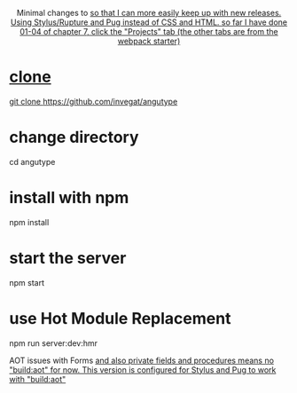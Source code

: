 <p align="center">
Minimal changes to <a href=https://github.com/AngularClass/angular2-webpack-starter/> 
so that I can more easily keep up with new releases.
Using Stylus/Rupture and Pug instead of CSS and HTML.  
   <a href=http://stylus-lang.com/>  
   <a href=https://github.com/jescalan/rupture/>
   <a href=https://github.com/pugjs/pug/>
so far I have done 01-04 of chapter 7, click the "Projects" tab
(the other tabs are from the webpack starter)
</p>

# clone 
git clone https://github.com/invegat/angutype

# change directory 
cd angutype

# install with npm
npm install

# start the server
npm start

# use Hot Module Replacement
npm run server:dev:hmr

AOT issues with Forms <a href=https://github.com/angular/angular/issues/11709/>
and also private fields and procedures means no "build:aot" for now.  This version
is configured for Stylus and Pug to work with "build:aot"

